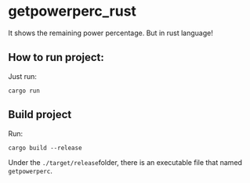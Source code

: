 # getpowerperc_rust
It shows the remaining power percentage. But in rust language!
## How to run project:
Just run:
```
cargo run
```
## Build project
Run:
```
cargo build --release
```
Under the `./target/release`folder, there is an executable file that named `getpowerperc`.
